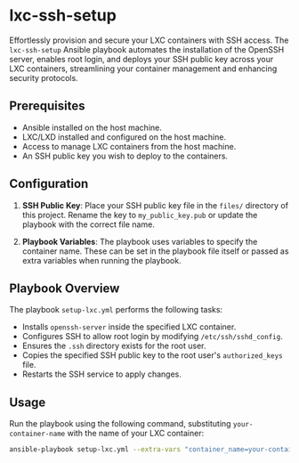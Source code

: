 # lxc-ssh-setup

Effortlessly provision and secure your LXC containers with SSH access. The `lxc-ssh-setup` Ansible playbook automates the installation of the OpenSSH server, enables root login, and deploys your SSH public key across your LXC containers, streamlining your container management and enhancing security protocols.

## Prerequisites

- Ansible installed on the host machine.
- LXC/LXD installed and configured on the host machine.
- Access to manage LXC containers from the host machine.
- An SSH public key you wish to deploy to the containers.

## Configuration

1. **SSH Public Key**: Place your SSH public key file in the `files/` directory of this project. Rename the key to `my_public_key.pub` or update the playbook with the correct file name.

2. **Playbook Variables**: The playbook uses variables to specify the container name. These can be set in the playbook file itself or passed as extra variables when running the playbook.

## Playbook Overview

The playbook `setup-lxc.yml` performs the following tasks:

- Installs `openssh-server` inside the specified LXC container.
- Configures SSH to allow root login by modifying `/etc/ssh/sshd_config`.
- Ensures the `.ssh` directory exists for the root user.
- Copies the specified SSH public key to the root user's `authorized_keys` file.
- Restarts the SSH service to apply changes.

## Usage

Run the playbook using the following command, substituting `your-container-name` with the name of your LXC container:

```bash
ansible-playbook setup-lxc.yml --extra-vars "container_name=your-container-name"
